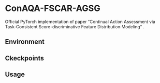 # ConAQA-FSCAR-AGSG

Official PyTorch implementation of paper “Continual Action Assessment via Task-Consistent Score-discriminative Feature Distribution Modeling” .

## Environment

## Ckeckpoints

## Usage
